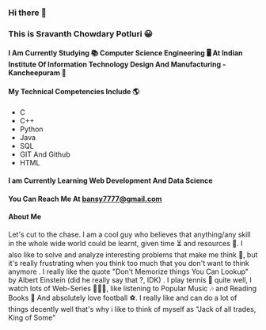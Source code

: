 ### Hi there 👋
### This is Sravanth Chowdary Potluri 😀
#### I Am Currently Studying 📚 Computer Science Engineering 🖥 At Indian Institute Of Information Technology Design And Manufacturing - Kancheepuram 🏫
#### My Technical Competencies Include 🌎
- C
- C++
- Python
- Java
- SQL
- GIT And Github
- HTML
#### I am Currently Learning Web Development And Data Science 
#### You Can Reach Me At bansy7777@gmail.com
#### About Me
Let's cut to the chase. I am a cool guy who believes that anything/any skill in the whole wide world could be learnt, given time ⏳ and resources 📕. I also like to solve and analyze interesting problems that make me think 🤔, but it's really frustrating when you think too much that you don't want to think anymore . I really like the quote "Don't Memorize things You Can Lookup" by Albert Einstein (did he really say that ?, IDK) . I play tennis 🎾 quite well, I watch lots of Web-Series 👨🏻‍💻, like listening to Popular Music 🎶 and Reading Books 📖 And absolutely love football ⚽️. I really like and can do a lot of things decently well that's why i like to think of myself as "Jack of all trades, King of Some" 

<!--
**parzival979/parzival979** is a ✨ _special_ ✨ repository because its `README.md` (this file) appears on your GitHub profile.

Here are some ideas to get you started:

- 🔭 I’m currently working on ...
- 🌱 I’m currently learning ...
- 👯 I’m looking to collaborate on ...
- 🤔 I’m looking for help with ...
- 💬 Ask me about ...
- 📫 How to reach me: ...
- 😄 Pronouns: ...
- ⚡ Fun fact: ...
-->



